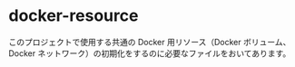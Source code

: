 # docker-resource

このプロジェクトで使用する共通の Docker 用リソース（Docker ボリューム、Docker ネットワーク）の初期化をするのに必要なファイルをおいてあります。
